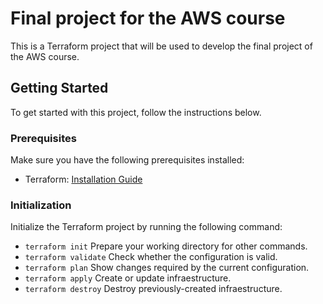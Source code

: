 # Final project for the AWS course

This is a Terraform project that will be used to develop the final project of the AWS course.

## Getting Started

To get started with this project, follow the instructions below.

### Prerequisites

Make sure you have the following prerequisites installed:

- Terraform: [Installation Guide](https://learn.hashicorp.com/tutorials/terraform/install-cli)

### Initialization

Initialize the Terraform project by running the following command:

* `terraform init` Prepare your working directory for other commands.
* `terraform validate` Check whether the configuration is valid.
* `terraform plan` Show changes required by the current configuration.
* `terraform apply` Create or update infraestructure.
* `terraform destroy` Destroy previously-created infraestructure.
